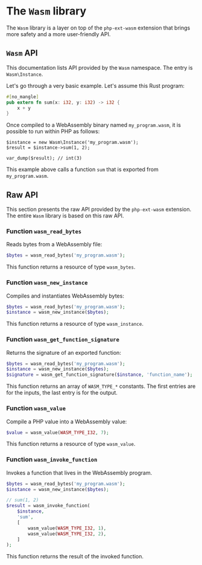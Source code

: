 # The `Wasm` library

The `Wasm` library is a layer on top of the `php-ext-wasm` extension
that brings more safety and a more user-friendly API.

## `Wasm` API

This documentation lists API provided by the `Wasm` namespace. The
entry is `Wasm\Instance`.

Let's go through a very basic example. Let's assume this Rust program:

```rust
#[no_mangle]
pub extern fn sum(x: i32, y: i32) -> i32 {
    x + y
}
```

Once compiled to a WebAssembly binary named `my_program.wasm`, it is
possible to run within PHP as follows:

```php,ignore
$instance = new Wasm\Instance('my_program.wasm');
$result = $instance->sum(1, 2);

var_dump($result); // int(3)
```

This example above calls a function `sum` that is exported from
`my_program.wasm`.

## Raw API

This section presents the raw API provided by the `php-ext-wasm`
extension. The entire `Wasm` library is based on this raw API.

### Function `wasm_read_bytes`

Reads bytes from a WebAssembly file:

```php
$bytes = wasm_read_bytes('my_program.wasm');
```

This function returns a resource of type `wasm_bytes`.

### Function `wasm_new_instance`

Compiles and instantiates WebAssembly bytes:

```php
$bytes = wasm_read_bytes('my_program.wasm');
$instance = wasm_new_instance($bytes);
```

This function returns a resource of type `wasm_instance`.


### Function `wasm_get_function_signature`

Returns the signature of an exported function:

```php
$bytes = wasm_read_bytes('my_program.wasm');
$instance = wasm_new_instance($bytes);
$signature = wasm_get_function_signature($instance, 'function_name');
```

This function returns an array of `WASM_TYPE_*` constants. The first
entries are for the inputs, the last entry is for the output.

### Function `wasm_value`

Compile a PHP value into a WebAssembly value:

```php
$value = wasm_value(WASM_TYPE_I32, 7);
```

This function returns a resource of type `wasm_value`.

### Function `wasm_invoke_function`

Invokes a function that lives in the WebAssembly program.

```php
$bytes = wasm_read_bytes('my_program.wasm');
$instance = wasm_new_instance($bytes);

// sum(1, 2)
$result = wasm_invoke_function(
    $instance,
    'sum',
    [
        wasm_value(WASM_TYPE_I32, 1),
        wasm_value(WASM_TYPE_I32, 2),
    ]
);
```

This function returns the result of the invoked function.
